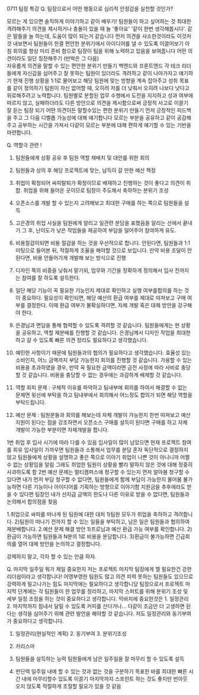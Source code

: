 0711 팀장 특강
Q. 팀장으로서 어떤 행동으로 심리적 안정감을 실천할 것인가?

모르는 게 있으면 솔직하게 이야기하고 같이 배우기!
팀원들이 하고 싶어하는 것 최대한 격려해주기
의견을 제시하거나 충돌이 있을 때 늘 '좋아요' '같이 한번 생각해봅시다'. 같은 말들을 늘 하는데, 도움이 많이 되는거 같습니다
먼저 의견을 사소한것이라도 이것저것 내보면서 팀원들이 한결 편안한 분위기에서 아이디어를 낼 수 있도록 이끌어보기
아침 회의를 항상 미리 준비 함으로 팀장이 팀을 위해 노력하고 있음을 보여줍니다
어떤 의견이라도 일단 칭찬해주기 (반박은 그 다음)	
자유롭게 의견을 말할 수 있는 편안한 분위기 만들기
백엔드와 프론트엔드 각 테크 리더들에게 자신감을 심어주고 잘 못하는 팀원이 있더라도 격려하고 같이 나아가자고 얘기하기
현재 진행 상황을 1:1로 물어보고 해당 팀원에 맞는 방향을 계속 잡아주고 성취 목표를 같이 정의하기
팀원이 자신 없어할 때, 오히려 저를 더 낮춰서 오히려 나보다 낫다고 위로해주려고 노력합니다.
팀원별로 분할된 업무 수행에서 도전을 지지하고 성과 여부에 따르지 않고, 실패하더라도 다른 방안으로 의견을 제시함으로써 긍정적 사고로 이끌기
잘 듣는 팀장 되기
어떤 의견이든 말할수있는 편한 분위기 만들기
먼저 긍정적인 피드백을 주고 그 다음 디벨롭 가능성에 대해 얘기합니다
모르는 부분을 공유하고 같이 공감해주고 공부하는 시간을 가져서 다같이 모르는 부분에 대해 편하게 얘기할 수 있는 기반을 마련합니다.


Q. 역할극 관련 !
1.	팀원들에게 상황 공유 후 팀원 역할 재배치 및 대안를 위한 회의
2.	팀원들과 상의 후 해당 프로젝트에 맞는, 납득이 갈 만한 예산 책정

1.	 취업이 확정되어 싸피탈퇴가 확정이므로 배재하고 진행하는 것이 좋다고 의견이 취합. 취업을 위해 들어온 곳이므로 팀장이 주도해서 축하하는 분위기 조성 
2.	오픈소스를 개발 할 수 있는지 고려해보고 최대한 구매를 하는 쪽으로 팀원들을 설득
1. 고은경의 취업 사실을 팀원에게 알리고 일관련 분담을 표했음을 알리는 선에서 끝내기 그 후, 난이도가 낮은 작업들을 제공하여 부담을 덜어주어 참여하게 유도. 
2. 비용절감이되면 비용 절감을 하는 것을 우선적으로 합니다. 안된다면, 팀원들과 1:1 미팅으로 들어본 뒤, 적절하게 조율을 해야할 것으로 보입니다. 만약 비용 조달이 안된다면, 비용 안들어가게 개발해 보는 방식으로 진행
1. 디자인 쪽의 비중을 낮춰서 맡기되, 업무와 기간을 정확하게 정의해서 입사 전까지는 참여를 잘 하도록 설득한다. 
2. 일단 해당 기능이 꼭 필요한 기능인지 제대로 확인하고 실행 여부를합의를 하는 것이 중요하다. 필요성이 확인되면, 해당 예산의 환급 여부를 제대로 따져보고 구매 여부를 결정한다. 이때 환급 여부가 불확실하다면, 자체 개발 혹은 대체 방안을 강구해야 한다.
1.	은경님과 면담을 통해 협력할 수 있도록 격려할 것 같습니다. 팀원들에게는 현 상황을 공유하고, 역할 재분배를 진행할 것 같습니다. 은경님께서 디자인 작업을 최대한 하고 갈 수 있도록 빠른 의견 정리도 필요하다고 생각했습니다.
2.	예민한 사항이기 때문에 팀원들과의 협의가 필요하다고 생각했습니다. 효율성 있는 소비인지, 어느 금액까지 부담 가능한지 회의를 진행할 것 같습니다. 가용할 수 있는 비용을 초과하였을 경우, 만약 꼭 필요한 금액이라면 금전 사정에 따라 사비로 충당할 것 같습니다. 비용을 충당할 수 없는 경우에는 과감하게 배제할 것 같습니다.
1.	역할 회피 문제 : 구체적 이유를 파악하고 팀내부에 회의를 하여서 해결할 수 없는 문제면 윗선에 부탁을 하고 팀내부에서 회의해서 어느정도 합의가 되면 해당 역할을 부탁드립니다.
2.	예산 문제 : 팀원분들과 회의를 해보는데 자체 개발이 가능한지 한번 따져보고 예산지원이 된다는 점을 강조하면서 오픈소스 구매를 설득이 된다면 구매를 하고 자체 개발이 가능한 부분이면 자체개발을 합니다. 


1번 취업 후 입사 시기에 따라 다를 수 있음 입사일이 많이 남았으면 현재 프로젝트 참여를 회유 입사일이 가까우면 팀원들과 소통해서 업무를 분담 혼자 독단적으로 결정하지 않고 팀원들에게 상황을 설명하고 좋은 쪽으로 이야기 취업이 나쁜 것이 아니니까 어쩔 수 없는 상황임을 알림 그래도 취업한 팀원이 상황을 빨리 말하지 않은 것에 대해 정중히 사과하도록 함 
2번 예산 문제는 멀티캠퍼스에 청구할 수 있는지 먼저 알아봄 청구할 수 있다면 내가 먼저 부담 청구할 수 없다면, 팀원들에게 함께 부담이 가능한지 물어봄 불가능하면 다른 기능이나 아이디어를 기획하는 방향으로 이야기함 지원금을 추후에라도 받을 수 있다면 팀장인 내가 선지급 금액의 한도나 다른 이유로 받을 수 없다면, 팀원들과 논의해서 합의점을 찾음

1.취업으로 싸피를 떠나게 된 팀원에 대한 대처 1)팀원 모두가 취업을 축하하고 격려합니다. 2)팀원이 떠나기 전까지 할 수 있는 일들을 부탁하고, 남은 일은 팀원들과 협의하여 재분배합니다. 2.예산 문제 해결 방안 1)프로님과 예산 환급 가능 여부를 확인합니다. 2)환급이 가능하면 팀원들과 N분의 1로 비용을 분담합니다. 3)환급이 불가능하면 긴급회의를 열어 대체 방안을 논의하고 결정합니다.

강제하지 말고, 각자 할 수 있는 만큼 하자. 

Q. 마지막 일주일 뭐가 제일 중요한지 
저는 프로젝트 마지막 팀장에게 젤 필요한건 강한 리더쉽이라고 생각합니다! 어영부영한 팀원도 많고 의견 피력 못하는 팀원들도 있으므로 강력하게 밀고나가는 힘도 마지막에는 필요하다고 생각합니당
팀장으로서 프로젝트 마지막 단계에는 각 팀원들이 한 업무를 정리하고, 마지막 스퍼트를 위해 분위기 조성 및 세부 일정 조정을 하는 것이 중요하다고 생각합니다.
막바지에 중요한것은 1. 일정관리 2. 마지막까지 힘내서 달릴 수 있도록 커피를 산다거나... 다같이 조금만 더 고생하면 된다는 생각을 심어주기 위해 관련 발언을 해야할 것 같습니다.
저도 일정관리와 동기부여가 중요하다고 생각합니다.
1.	일정관리(현실적인 계획) 2. 동기부여 3. 분위기조성



1.	카리스마
2.	팀원들을 설득하는 능력
팀원들에게 남은 일주일을 잘 마무리 할 수 있도록 설득
3. 판단력
일주일 내에 할 수 있는 것과 없는 것을 구분하기
목표한 바를 최대한 빠른 시간 내에 마무리할수 있도록 이끌기
마지막까지 스프린트 하는 것도 좋지만 번아웃 오지 않도록 적절하게 조절할 필요가 있을 것 같음
